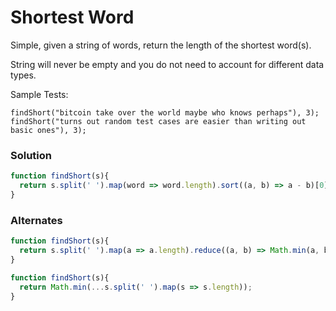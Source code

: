 # Shortest Word

Simple, given a string of words, return the length of the shortest word(s).

String will never be empty and you do not need to account for different data types.

Sample Tests:

    findShort("bitcoin take over the world maybe who knows perhaps"), 3);
    findShort("turns out random test cases are easier than writing out basic ones"), 3);

### Solution

```js
function findShort(s){
  return s.split(' ').map(word => word.length).sort((a, b) => a - b)[0];
}
```

### Alternates

```js
function findShort(s){
  return s.split(' ').map(a => a.length).reduce((a, b) => Math.min(a, b));
}
```

```js
function findShort(s){
  return Math.min(...s.split(' ').map(s => s.length));
}
```